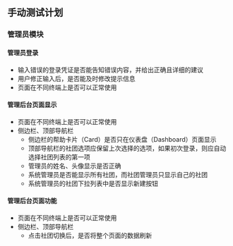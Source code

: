 ## 手动测试计划

### 管理员模块

#### 管理员登录

+ 输入错误的登录凭证是否能告知错误内容，并给出正确且详细的建议
+ 用户修正输入后，是否能及时修改提示信息
+ 页面在不同终端上是否可以正常使用

#### 管理后台页面显示

+ 页面在不同终端上是否可以正常使用
+ 侧边栏、顶部导航栏
    + 侧边栏的帮助卡片（Card）是否只在仪表盘（Dashboard）页面显示
    + 顶部导航栏的社团选项应保留上次选择的选项，如果初次登录，则应自动选择社团列表的第一项
    + 管理员的姓名、头像显示是否正确
    + 系统管理员是否能显示所有社团，而社团管理员只显示自己的社团
    + 系统管理员的社团下拉列表中是否显示新建按钮

#### 管理后台页面功能

+ 页面在不同终端上是否可以正常使用
+ 侧边栏、顶部导航栏
    + 点击社团切换后，是否将整个页面的数据刷新
